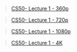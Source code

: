 > [CS50- Lecture 1 - 360p](https://cdn.cs50.net/2020/fall/lectures/1/lecture1-360p.mp4)

> [CS50- Lecture 1 - 720p](https://cdn.cs50.net/2020/fall/lectures/1/lecture1-720p.mp4)

> [CS50- Lecture 1 - 1080p](https://cdn.cs50.net/2020/fall/lectures/10/lecture10-1080p.mp4)

> [CS50- Lecture 1 - 4K](https://cdn.cs50.net/2020/fall/lectures/10/lecture10-4k.mp4)
